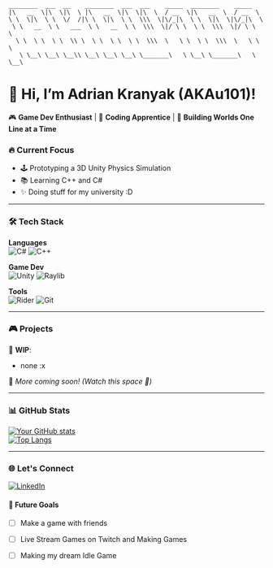 ```text
________  ___  __    ________  ___  ___    _____  ________    _____     
|\   __  \|\  \|\  \ |\   __  \|\  \|\  \  / __  \|\   __  \  / __  \    
\ \  \|\  \ \  \/  /|\ \  \|\  \ \  \\\  \|\/_|\  \ \  \|\  \|\/_|\  \   
 \ \   __  \ \   ___  \ \   __  \ \  \\\  \|/ \ \  \ \  \\\  \|/ \ \  \  
  \ \  \ \  \ \  \\ \  \ \  \ \  \ \  \\\  \   \ \  \ \  \\\  \   \ \  \ 
   \ \__\ \__\ \__\\ \__\ \__\ \__\ \_______\   \ \__\ \_______\   \ \__\
```

# 👋 Hi, I’m Adrian Kranyak (AKAu101)!  
🎮 **Game Dev Enthusiast** | 🚀 **Coding Apprentice** | 🌱 **Building Worlds One Line at a Time**  

### 🔥 **Current Focus**  
- 🕹️ Prototyping a 3D Unity Physics Simulation  
- 📚 Learning C++ and C# 
- ✨ Doing stuff for my university :D

---

### 🛠️ **Tech Stack**  

**Languages**  
![C#](https://img.shields.io/badge/C%23-239120?style=for-the-badge&logo=c-sharp&logoColor=white)
![C++](https://img.shields.io/badge/C++-00599C?style=for-the-badge&logo=c%2B%2B&logoColor=white) 

**Game Dev**  
![Unity](https://img.shields.io/badge/Unity-000000?style=for-the-badge&logo=unity&logoColor=white)
![Raylib](https://img.shields.io/badge/Raylib-000000?style=for-the-badge&logo=raylib&logoColor=white)

**Tools**  
![Rider](https://img.shields.io/badge/Rider-000000?style=for-the-badge&logo=rider&logoColor=white&logoWidth=20)
![Git](https://img.shields.io/badge/Git-F05032?style=for-the-badge&logo=git&logoColor=white)  

---

### 🎮 **Projects**  
🔨 **WIP**:  
- none :x

📂 *More coming soon! (Watch this space 👀)*  

---

### 📊 **GitHub Stats**  
[![Your GitHub stats](https://github-readme-stats.vercel.app/api?username=AKAu101&show_icons=true&theme=radical)](https://github.com/AKAu101)  
[![Top Langs](https://github-readme-stats.vercel.app/api/top-langs/?username=AKAu101&layout=compact&theme=radical)](https://github.com/AKAu101)  

---

### 🌐 **Let's Connect**  
[![LinkedIn](https://img.shields.io/badge/LinkedIn-Adrian_Kranyak-0077B5?style=for-the-badge&logo=linkedin&logoColor=white)](https://www.linkedin.com/in/adrian-kranyak-41b105346/)

#### 🔮 **Future Goals**  
- [ ] Make a game with friends
- [ ] Live Stream Games on Twitch and Making Games
- [ ] Making my dream Idle Game


